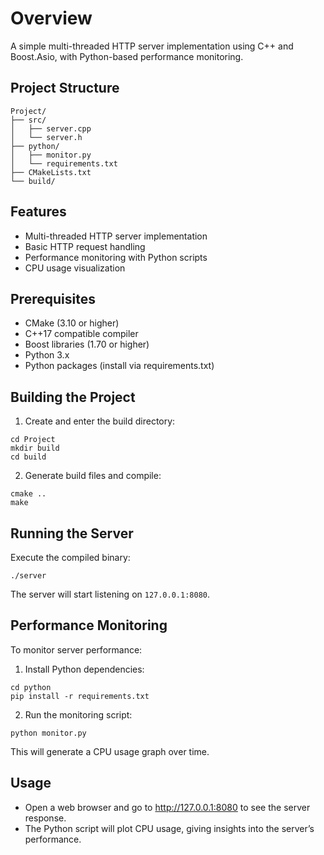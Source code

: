 # Overview

A simple multi-threaded HTTP server implementation using C++ and Boost.Asio, with Python-based performance monitoring.

## Project Structure

```plaintext
Project/
├── src/
│   ├── server.cpp
│   └── server.h
├── python/
│   ├── monitor.py
│   └── requirements.txt
├── CMakeLists.txt
└── build/
```
## Features
- Multi-threaded HTTP server implementation
- Basic HTTP request handling
- Performance monitoring with Python scripts
- CPU usage visualization

## Prerequisites
- CMake (3.10 or higher)
- C++17 compatible compiler
- Boost libraries (1.70 or higher)
- Python 3.x
- Python packages (install via requirements.txt)

## Building the Project
1. Create and enter the build directory:

```
cd Project
mkdir build
cd build
```
2. Generate build files and compile:
```
cmake ..
make
```

## Running the Server

Execute the compiled binary:
```
./server
```

The server will start listening on `127.0.0.1:8080`.

## Performance Monitoring

To monitor server performance:

1. Install Python dependencies:

```
cd python
pip install -r requirements.txt
```

2. Run the monitoring script:

```
python monitor.py
```

This will generate a CPU usage graph over time.

## Usage
- Open a web browser and go to http://127.0.0.1:8080 to see the server response.
- The Python script will plot CPU usage, giving insights into the server’s performance.
